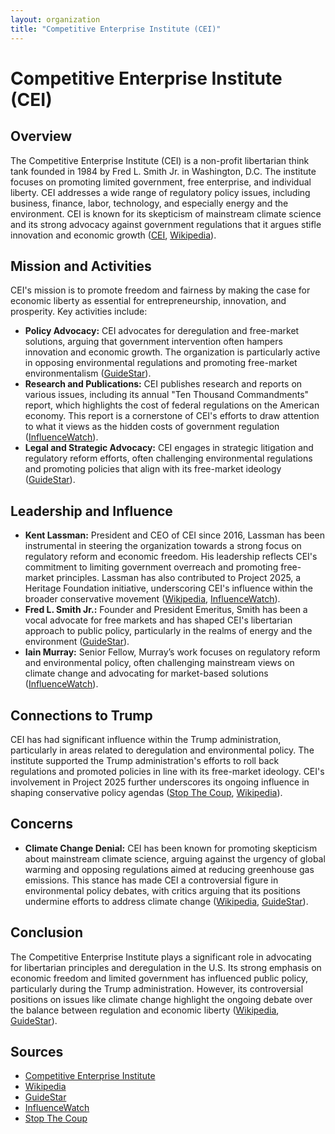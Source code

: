```yaml
---
layout: organization
title: "Competitive Enterprise Institute (CEI)"
---
```


# Competitive Enterprise Institute (CEI)

## Overview
The Competitive Enterprise Institute (CEI) is a non-profit libertarian think tank founded in 1984 by Fred L. Smith Jr. in Washington, D.C. The institute focuses on promoting limited government, free enterprise, and individual liberty. CEI addresses a wide range of regulatory policy issues, including business, finance, labor, technology, and especially energy and the environment. CEI is known for its skepticism of mainstream climate science and its strong advocacy against government regulations that it argues stifle innovation and economic growth ([CEI](https://cei.org), [Wikipedia](https://en.wikipedia.org/wiki/Competitive_Enterprise_Institute)).

## Mission and Activities
CEI's mission is to promote freedom and fairness by making the case for economic liberty as essential for entrepreneurship, innovation, and prosperity. Key activities include:
- **Policy Advocacy:** CEI advocates for deregulation and free-market solutions, arguing that government intervention often hampers innovation and economic growth. The organization is particularly active in opposing environmental regulations and promoting free-market environmentalism ([GuideStar](https://www.guidestar.org)).
- **Research and Publications:** CEI publishes research and reports on various issues, including its annual "Ten Thousand Commandments" report, which highlights the cost of federal regulations on the American economy. This report is a cornerstone of CEI's efforts to draw attention to what it views as the hidden costs of government regulation ([InfluenceWatch](https://www.influencewatch.org)).
- **Legal and Strategic Advocacy:** CEI engages in strategic litigation and regulatory reform efforts, often challenging environmental regulations and promoting policies that align with its free-market ideology ([GuideStar](https://www.guidestar.org)).

## Leadership and Influence
- **Kent Lassman:** President and CEO of CEI since 2016, Lassman has been instrumental in steering the organization towards a strong focus on regulatory reform and economic freedom. His leadership reflects CEI's commitment to limiting government overreach and promoting free-market principles. Lassman has also contributed to Project 2025, a Heritage Foundation initiative, underscoring CEI's influence within the broader conservative movement ([Wikipedia](https://en.wikipedia.org/wiki/Kent_Lassman), [InfluenceWatch](https://www.influencewatch.org)).
- **Fred L. Smith Jr.:** Founder and President Emeritus, Smith has been a vocal advocate for free markets and has shaped CEI's libertarian approach to public policy, particularly in the realms of energy and the environment ([GuideStar](https://www.guidestar.org)).
- **Iain Murray:** Senior Fellow, Murray’s work focuses on regulatory reform and environmental policy, often challenging mainstream views on climate change and advocating for market-based solutions ([InfluenceWatch](https://www.influencewatch.org)).

## Connections to Trump
CEI has had significant influence within the Trump administration, particularly in areas related to deregulation and environmental policy. The institute supported the Trump administration's efforts to roll back regulations and promoted policies in line with its free-market ideology. CEI's involvement in Project 2025 further underscores its ongoing influence in shaping conservative policy agendas ([Stop The Coup](https://www.stopthecoup2025.org), [Wikipedia](https://en.wikipedia.org/wiki/Competitive_Enterprise_Institute)).

## Concerns
- **Climate Change Denial:** CEI has been known for promoting skepticism about mainstream climate science, arguing against the urgency of global warming and opposing regulations aimed at reducing greenhouse gas emissions. This stance has made CEI a controversial figure in environmental policy debates, with critics arguing that its positions undermine efforts to address climate change ([Wikipedia](https://en.wikipedia.org/wiki/Competitive_Enterprise_Institute), [GuideStar](https://www.guidestar.org)).

## Conclusion
The Competitive Enterprise Institute plays a significant role in advocating for libertarian principles and deregulation in the U.S. Its strong emphasis on economic freedom and limited government has influenced public policy, particularly during the Trump administration. However, its controversial positions on issues like climate change highlight the ongoing debate over the balance between regulation and economic liberty ([Wikipedia](https://en.wikipedia.org/wiki/Competitive_Enterprise_Institute), [GuideStar](https://www.guidestar.org)).

## Sources
- [Competitive Enterprise Institute](https://cei.org)
- [Wikipedia](https://en.wikipedia.org/wiki/Competitive_Enterprise_Institute)
- [GuideStar](https://www.guidestar.org)
- [InfluenceWatch](https://www.influencewatch.org)
- [Stop The Coup](https://www.stopthecoup2025.org)
